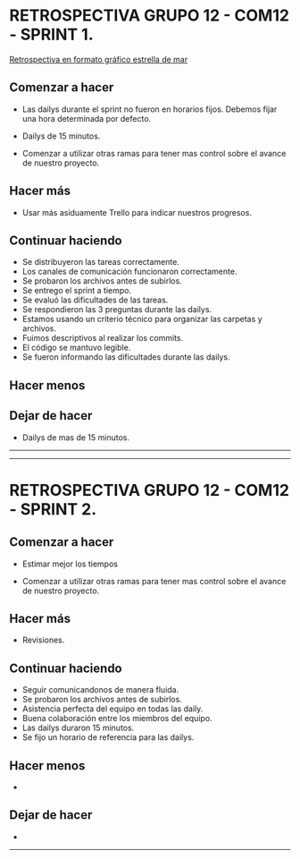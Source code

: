 # RETROSPECTIVA GRUPO 12 - COM12 - SPRINT 1.

[Retrospectiva en formato gráfico estrella de mar](https://jamboard.google.com/d/1qJ4smFXh7YC0hYglj3UfgvwWeFkf3_idmKn7slP0tNE/viewer?ts=615dfeb3&f=0)

## Comenzar a hacer

- Las dailys durante el sprint no fueron en horarios fijos. Debemos fijar una hora determinada por defecto.

- Dailys de 15 minutos.

- Comenzar a utilizar otras ramas para tener mas control sobre el avance de nuestro proyecto.


## Hacer más

- Usar más asiduamente Trello para indicar nuestros progresos.


## Continuar haciendo
- Se distribuyeron las tareas correctamente.
- Los canales de comunicación funcionaron correctamente.
- Se probaron los archivos antes de subirlos.
- Se entrego el sprint a tiempo.
- Se evaluó las dificultades de las tareas.
- Se respondieron las 3 preguntas durante las dailys.
- Estamos usando un criterio técnico para organizar las carpetas y archivos.
- Fuimos descriptivos al realizar los commits.
- El código se mantuvo legible.
- Se fueron informando las dificultades durante las dailys.


## Hacer menos



## Dejar de hacer

- Dailys de mas de 15 minutos.

___

___


# RETROSPECTIVA GRUPO 12 - COM12 - SPRINT 2.


## Comenzar a hacer

- Estimar mejor los tiempos

- Comenzar a utilizar otras ramas para tener mas control sobre el avance de nuestro proyecto.


## Hacer más

- Revisiones.


## Continuar haciendo
- Seguir comunicandonos de manera fluida.
- Se probaron los archivos antes de subirlos.
- Asistencia perfecta del equipo en todas las daily.
- Buena colaboración entre los miembros del equipo.
- Las dailys duraron 15 minutos.
- Se fijo un horario de referencia para las dailys.



## Hacer menos

- 


## Dejar de hacer

- 

___
